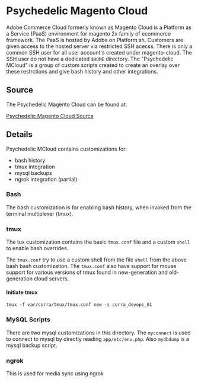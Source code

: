 # Psychedelic Magento Cloud

Adobe Commerce Cloud formerly known as Magento Cloud is a Platform as a Service (PaaS) environment for magento 2x family of ecommerce framework. The PaaS is hosted by Adobe on Platform.sh. Customers are given access to the hosted server via restricted SSH acecss. There is only a common SSH user for all user account's created under magento-cloud. The SSH user do not have a dedicated `$HOME` directory. The "Psychedelic MCloud" is a group of custom scripts created to create an overlay over these restrctions and give bash history and other integrations.

## Source

The Psychedelic Magento Cloud can be found at:

[Psychedelic Magento Cloud Source](https://github.com/anishcorratech/psychedelic-mcloud)

## Details

Psychedelic MCloud contains customizations for:

- bash history
- tmux integration
- mysql backups
- ngrok integration (partial)

### Bash

The bash customization is for enabling bash history, when invoked from the terminal multiplexer (tmux).

### tmux

The tux customization contains the basic `tmux.conf` file and a custom `shell` to enable bash overrides.

The `tmux.conf` try to use a custom shell from the file `shell` from the above bash bash customization.
The `tmux.conf` also have support for mouse support for various versions of tmux found in new-generation and old-generation cloud servers.

#### Initiate tmux

```
tmux -f var/corra/tmux/tmux.conf new -s corra_devops_01
```

### MySQL Scripts

There are two mysql customizations in this directory.
The `myconnect` is used to connect to mysql by directly reading `app/etc/env.php`.
Also `mydbdump` is a mysql backup script.

### ngrok

This is used for media sync using ngrok

